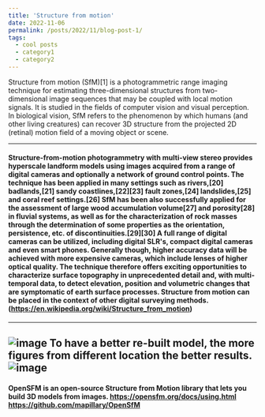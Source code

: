 ```yaml
---
title: 'Structure from motion'
date: 2022-11-06
permalink: /posts/2022/11/blog-post-1/
tags:
  - cool posts
  - category1
  - category2
---
```


Structure from motion (SfM)[1] is a photogrammetric range imaging technique for estimating three-dimensional structures from two-dimensional image 
sequences that may be coupled with local motion signals. It is studied in the fields of computer vision and visual perception. In biological vision, 
SfM refers to the phenomenon by which humans (and other living creatures) can recover 3D structure from the projected 2D (retinal) motion field of 
a moving object or scene.

---
#### Structure-from-motion photogrammetry with multi-view stereo provides hyperscale landform models using images acquired from a range of digital cameras and optionally a network of ground control points. The technique has been applied in many settings such as rivers,[20] badlands,[21] sandy coastlines,[22][23] fault zones,[24] landslides,[25] and coral reef settings.[26] SfM has been also successfully applied for the assessment of large wood accumulation volume[27] and porosity[28] in fluvial systems, as well as for the characterization of rock masses through the determination of some properties as the orientation, persistence, etc. of discontinuities.[29][30] A full range of digital cameras can be utilized, including digital SLR's, compact digital cameras and even smart phones. Generally though, higher accuracy data will be achieved with more expensive cameras, which include lenses of higher optical quality. The technique therefore offers exciting opportunities to characterize surface topography in unprecedented detail and, with multi-temporal data, to detect elevation, position and volumetric changes that are symptomatic of earth surface processes. Structure from motion can be placed in the context of other digital surveying methods. (https://en.wikipedia.org/wiki/Structure_from_motion)
---
![image](https://user-images.githubusercontent.com/21980320/200203468-71240f9b-b008-44ad-9263-94fe8601fbf7.png)
To have a better re-built model, the more figures from different location the better results.
![image](https://user-images.githubusercontent.com/21980320/200207036-35a304e1-8b7f-47fc-b5c2-39c85c701f43.png)
---
#### OpenSFM is an open-source Structure from Motion library that lets you build 3D models from images. https://opensfm.org/docs/using.html https://github.com/mapillary/OpenSfM
